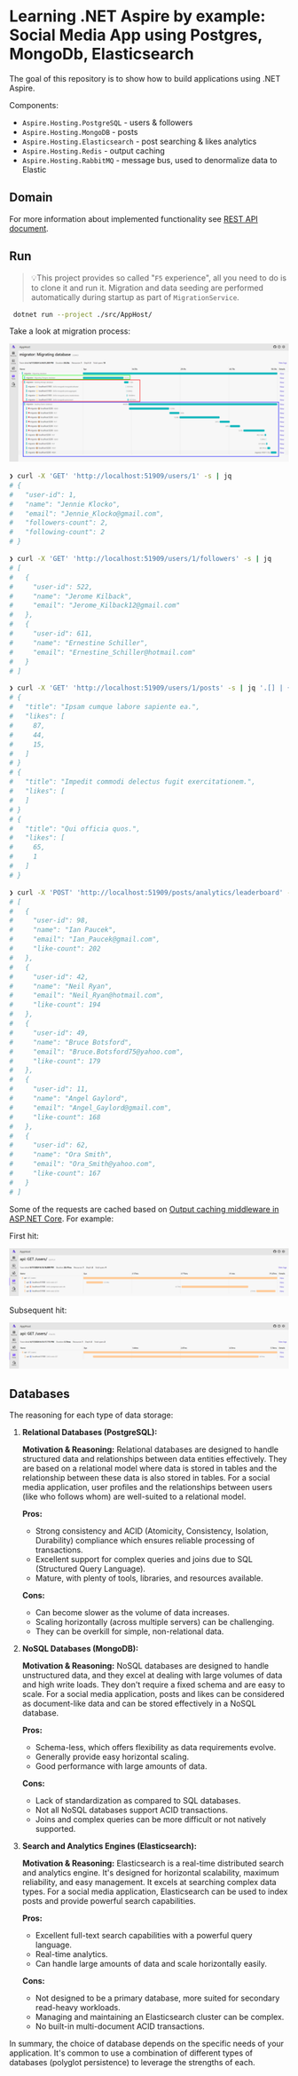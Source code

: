 # Learning .NET Aspire by example: Social Media App using Postgres, MongoDb, Elasticsearch

The goal of this repository is to show how to build applications using .NET Aspire.

Components:

* `Aspire.Hosting.PostgreSQL` - users & followers
* `Aspire.Hosting.MongoDB` - posts
* `Aspire.Hosting.Elasticsearch` - post searching & likes analytics
* `Aspire.Hosting.Redis` - output caching
* `Aspire.Hosting.RabbitMQ` - message bus, used to denormalize data to Elastic

## Domain

For more information about implemented functionality see [REST API document](./docs/domain.md).

## Run

> 💡This project provides so called "`F5` experience", all you need to do is to clone it and run it. Migration and data seeding are performed automatically during startup as part of `MigrationService`.

```bash
 dotnet run --project ./src/AppHost/
```

Take a look at migration process:

![alt](./assets/migration-trace.png)

```bash
❯ curl -X 'GET' 'http://localhost:51909/users/1' -s | jq
# {
#   "user-id": 1,
#   "name": "Jennie Klocko",
#   "email": "Jennie_Klocko@gmail.com",
#   "followers-count": 2,
#   "following-count": 2
# }
```

```bash
❯ curl -X 'GET' 'http://localhost:51909/users/1/followers' -s | jq
# [
#   {
#     "user-id": 522,
#     "name": "Jerome Kilback",
#     "email": "Jerome_Kilback12@gmail.com"
#   },
#   {
#     "user-id": 611,
#     "name": "Ernestine Schiller",
#     "email": "Ernestine_Schiller@hotmail.com"
#   }
# ]
```

```bash
❯ curl -X 'GET' 'http://localhost:51909/users/1/posts' -s | jq '.[] | {title, likes}'
# {
#   "title": "Ipsam cumque labore sapiente ea.",
#   "likes": [
#     87,
#     44,
#     15,
#   ]
# }
# {
#   "title": "Impedit commodi delectus fugit exercitationem.",
#   "likes": [
#   ]
# }
# {
#   "title": "Qui officia quos.",
#   "likes": [
#     65,
#     1
#   ]
# }
```

```bash
❯ curl -X 'POST' 'http://localhost:51909/posts/analytics/leaderboard' -s | jq
# [
#   {
#     "user-id": 98,
#     "name": "Ian Paucek",
#     "email": "Ian_Paucek@gmail.com",
#     "like-count": 202
#   },
#   {
#     "user-id": 42,
#     "name": "Neil Ryan",
#     "email": "Neil_Ryan@hotmail.com",
#     "like-count": 194
#   },
#   {
#     "user-id": 49,
#     "name": "Bruce Botsford",
#     "email": "Bruce.Botsford75@yahoo.com",
#     "like-count": 179
#   },
#   {
#     "user-id": 11,
#     "name": "Angel Gaylord",
#     "email": "Angel_Gaylord@gmail.com",
#     "like-count": 168
#   },
#   {
#     "user-id": 62,
#     "name": "Ora Smith",
#     "email": "Ora_Smith@yahoo.com",
#     "like-count": 167
#   }
# ]
```

Some of the requests are cached based on [Output caching middleware in ASP.NET Core](https://learn.microsoft.com/en-us/aspnet/core/performance/caching/output). For example:

First hit:

![alt](./assets/get-users.png)

Subsequent hit:

![alt](./assets/get-users-cached.png)

## Databases

The reasoning for each type of data storage:

1. **Relational Databases (PostgreSQL):**

   **Motivation & Reasoning:** Relational databases are designed to handle structured data and relationships between data entities effectively. They are based on a relational model where data is stored in tables and the relationship between these data is also stored in tables. For a social media application, user profiles and the relationships between users (like who follows whom) are well-suited to a relational model.

   **Pros:**
   - Strong consistency and ACID (Atomicity, Consistency, Isolation, Durability) compliance which ensures reliable processing of transactions.
   - Excellent support for complex queries and joins due to SQL (Structured Query Language).
   - Mature, with plenty of tools, libraries, and resources available.

   **Cons:**
    - Can become slower as the volume of data increases.
    - Scaling horizontally (across multiple servers) can be challenging.
    - They can be overkill for simple, non-relational data.

2. **NoSQL Databases (MongoDB):**

   **Motivation & Reasoning:** NoSQL databases are designed to handle unstructured data, and they excel at dealing with large volumes of data and high write loads. They don't require a fixed schema and are easy to scale. For a social media application, posts and likes can be considered as document-like data and can be stored effectively in a NoSQL database.

   **Pros:**
   - Schema-less, which offers flexibility as data requirements evolve.
   - Generally provide easy horizontal scaling.
   - Good performance with large amounts of data.

   **Cons:**
   - Lack of standardization as compared to SQL databases.
   - Not all NoSQL databases support ACID transactions.
   - Joins and complex queries can be more difficult or not natively supported.

3. **Search and Analytics Engines (Elasticsearch):**

   **Motivation & Reasoning:** Elasticsearch is a real-time distributed search and analytics engine. It's designed for horizontal scalability, maximum reliability, and easy management. It excels at searching complex data types. For a social media application, Elasticsearch can be used to index posts and provide powerful search capabilities.

   **Pros:**
   - Excellent full-text search capabilities with a powerful query language.
   - Real-time analytics.
   - Can handle large amounts of data and scale horizontally easily.

   **Cons:**
   - Not designed to be a primary database, more suited for secondary read-heavy workloads.
   - Managing and maintaining an Elasticsearch cluster can be complex.
   - No built-in multi-document ACID transactions.

In summary, the choice of database depends on the specific needs of your application. It's common to use a combination of different types of databases (polyglot persistence) to leverage the strengths of each.

